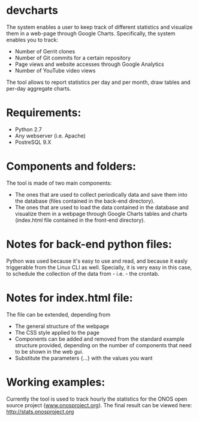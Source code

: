 # devcharts
The system enables a user to keep track of different statistics and visualize them in a web-page through Google Charts.
Specifically, the system enables you to track:

- Number of Gerrit clones
- Number of Git commits for a certain repository
- Page views and website accesses through Google Analytics
- Number of YouTube video views

The tool allows to report statistics per day and per month, draw tables and per-day aggregate charts.

# Requirements:
- Python 2.7
- Any webserver (i.e. Apache)
- PostreSQL 9.X

# Components and folders:
The tool is made of two main components:
- The ones that are used to collect periodically data and save them into the database (files contained in the back-end directory).
- The ones that are used to load the data contained in the database and visualize them in a webpage through Google Charts tables and charts (index.html file contained in the front-end directory).

# Notes for back-end python files:
Python was used because it's easy to use and read, and because it easly triggerable from the Linux CLI as well. Specially, it is very easy in this case, to schedule the collection of the data from - i.e. - the crontab.

# Notes for index.html file:
The file can be extended, depending from
- The general structure of the webpage
- The CSS style applied to the page
- Components can be added and removed from the standard example structure provided, depending on the number of
  components that need to be shown in the web gui.
- Substitute the parameters {...} with the values you want

# Working examples:
Currently the tool is used to track hourly the statistics for the ONOS open source project (www.onosproject.org). The final result can be viewed here: http://stats.onosproject.org
